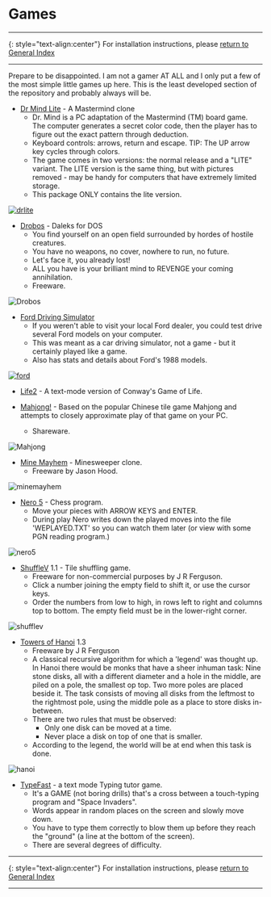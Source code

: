 # Games

-----

{: style="text-align:center"}
For installation instructions, please [return to General Index](README.md)

-----

Prepare to be disappointed. I am not a gamer AT ALL and I only put a few of the most simple little games up here. This is the least developed section of the repository and probably always will be.

+ [Dr Mind Lite](./zip/drlite.zip) - A Mastermind clone
    + Dr. Mind is a PC adaptation of the Mastermind (TM) board game. The computer generates a secret color code, then the player has to figure out the exact pattern through deduction.
    + Keyboard controls: arrows, return and escape. TIP: The UP arrow key cycles through colors.
    + The game comes in two versions: the normal release and a "LITE" variant. The LITE version is the same thing, but with pictures removed - may be handy for computers that have extremely limited storage.
    + This package ONLY contains the lite version.

[![drlite](./imgs/drlite.png)](https://www.youtube.com/watch?v=PfTl1IiOJn4 "Dr Mind - click to play")

+ [Drobos](./zip/drobos.zip) - Daleks for DOS
    + You find  yourself on an open field surrounded  by hordes of hostile creatures.
    + You have no weapons, no cover, nowhere to run, no future.
    + Let's face it,  you  already  lost!
    + ALL you have is your brilliant mind to REVENGE your coming annihilation.
    + Freeware.

![Drobos](./imgs/drobos.png)

+ [Ford Driving Simulator](./zip/ford.zip)
    + If you weren't able to visit your local Ford dealer, you could test drive several Ford models on your computer. 
    + This was meant as a car driving simulator, not a game - but it certainly played like a game.
    + Also has stats and details about Ford's 1988 models.

[![ford](./imgs/ford.png)](https://https://www.youtube.com/watch?v=vVrAxsknoVw "Ford Driving Simulator - click to play")

+ [Life2](./zip/life2.zip) - A text-mode version of Conway's Game of Life.

+ [Mahjong!](./zip/mahjong.zip) -  Based on the popular Chinese tile game Mahjong and attempts to closely approximate play of that game on your PC.
    + Shareware.

![Mahjong](./imgs/mahjong.png)


+ [Mine Mayhem](./zip/minemay.zip)  - Minesweeper clone.
    + Freeware by Jason Hood.

![minemayhem](./imgs/minemay.png)

+ [Nero 5](./zip/nero5.zip) - Chess program.
    + Move your pieces with ARROW KEYS and ENTER.
    + During play Nero writes down the played moves into the file 'WEPLAYED.TXT' so you can watch them later (or view with some PGN reading program.)

![nero5](./imgs/nero5.png)

+ [ShuffleV](./zip/shufflev.zip) 1.1 - Tile shuffling game.
    + Freeware for non-commercial purposes by J R Ferguson.
    + Click a number joining the empty field to shift it, or use the cursor keys.
    + Order  the numbers from low to high, in rows left to right and columns top to bottom. The empty field must be in the lower-right corner.

![shufflev](./imgs/shufflev.png)

+ [Towers of Hanoi](./zip/hanoi.zip) 1.3 
    + Freeware by J R Ferguson
    + A classical recursive algorithm for which a  'legend'  was thought  up.  In Hanoi there would be monks that have a sheer inhuman task: Nine stone disks, all with a different diameter and a hole in  the  middle, are  piled on a pole, the smallest op top. Two more poles are placed beside it. The task consists  of  moving  all  disks  from  the  leftmost  to  the rightmost pole, using the middle pole as a place to store disks in-between.
    + There are two rules that must be observed:
        + Only one disk can be moved at a time.
        + Never place a disk on top of one that is smaller.
    + According to the legend, the world will be at end when this task is done.

![hanoi](./imgs/hanoi.png)

+ [TypeFast](./zip/typefast.zip) - a text mode Typing tutor game.
    + It's a GAME (not boring drills) that's a cross between a touch-typing program and "Space Invaders".
    + Words appear in random places on the screen and slowly move down.
    + You have to type them correctly to blow them up before they reach the "ground" (a line at the bottom of the screen).
    + There are several degrees of difficulty.

-----

{: style="text-align:center"}
For installation instructions, please [return to General Index](README.md)

-----
